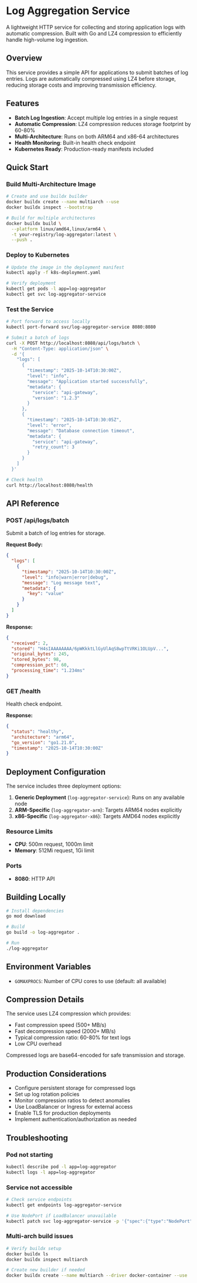 # Log Aggregation Service

A lightweight HTTP service for collecting and storing application logs with automatic compression. Built with Go and LZ4 compression to efficiently handle high-volume log ingestion.

## Overview

This service provides a simple API for applications to submit batches of log entries. Logs are automatically compressed using LZ4 before storage, reducing storage costs and improving transmission efficiency.

## Features

- **Batch Log Ingestion**: Accept multiple log entries in a single request
- **Automatic Compression**: LZ4 compression reduces storage footprint by 60-80%
- **Multi-Architecture**: Runs on both ARM64 and x86-64 architectures
- **Health Monitoring**: Built-in health check endpoint
- **Kubernetes Ready**: Production-ready manifests included

## Quick Start

### Build Multi-Architecture Image

```bash
# Create and use buildx builder
docker buildx create --name multiarch --use
docker buildx inspect --bootstrap

# Build for multiple architectures
docker buildx build \
  --platform linux/amd64,linux/arm64 \
  -t your-registry/log-aggregator:latest \
  --push .
```

### Deploy to Kubernetes

```bash
# Update the image in the deployment manifest
kubectl apply -f k8s-deployment.yaml

# Verify deployment
kubectl get pods -l app=log-aggregator
kubectl get svc log-aggregator-service
```

### Test the Service

```bash
# Port forward to access locally
kubectl port-forward svc/log-aggregator-service 8080:8080

# Submit a batch of logs
curl -X POST http://localhost:8080/api/logs/batch \
  -H "Content-Type: application/json" \
  -d '{
    "logs": [
      {
        "timestamp": "2025-10-14T10:30:00Z",
        "level": "info",
        "message": "Application started successfully",
        "metadata": {
          "service": "api-gateway",
          "version": "1.2.3"
        }
      },
      {
        "timestamp": "2025-10-14T10:30:05Z",
        "level": "error",
        "message": "Database connection timeout",
        "metadata": {
          "service": "api-gateway",
          "retry_count": 3
        }
      }
    ]
  }'

# Check health
curl http://localhost:8080/health
```

## API Reference

### POST /api/logs/batch

Submit a batch of log entries for storage.

**Request Body:**
```json
{
  "logs": [
    {
      "timestamp": "2025-10-14T10:30:00Z",
      "level": "info|warn|error|debug",
      "message": "Log message text",
      "metadata": {
        "key": "value"
      }
    }
  ]
}
```

**Response:**
```json
{
  "received": 2,
  "stored": "H4sIAAAAAAAA/6pWKkktLlGyUlAqS8wpTtVRKi1OLUpV...",
  "original_bytes": 245,
  "stored_bytes": 98,
  "compression_pct": 60,
  "processing_time": "1.234ms"
}
```

### GET /health

Health check endpoint.

**Response:**
```json
{
  "status": "healthy",
  "architecture": "arm64",
  "go_version": "go1.21.0",
  "timestamp": "2025-10-14T10:30:00Z"
}
```

## Deployment Configuration

The service includes three deployment options:

1. **Generic Deployment** (`log-aggregator-service`): Runs on any available node
2. **ARM-Specific** (`log-aggregator-arm`): Targets ARM64 nodes explicitly
3. **x86-Specific** (`log-aggregator-x86`): Targets AMD64 nodes explicitly

### Resource Limits

- **CPU**: 500m request, 1000m limit
- **Memory**: 512Mi request, 1Gi limit

### Ports

- **8080**: HTTP API

## Building Locally

```bash
# Install dependencies
go mod download

# Build
go build -o log-aggregator .

# Run
./log-aggregator
```

## Environment Variables

- `GOMAXPROCS`: Number of CPU cores to use (default: all available)

## Compression Details

The service uses LZ4 compression which provides:
- Fast compression speed (500+ MB/s)
- Fast decompression speed (2000+ MB/s)
- Typical compression ratio: 60-80% for text logs
- Low CPU overhead

Compressed logs are base64-encoded for safe transmission and storage.

## Production Considerations

- Configure persistent storage for compressed logs
- Set up log rotation policies
- Monitor compression ratios to detect anomalies
- Use LoadBalancer or Ingress for external access
- Enable TLS for production deployments
- Implement authentication/authorization as needed

## Troubleshooting

### Pod not starting
```bash
kubectl describe pod -l app=log-aggregator
kubectl logs -l app=log-aggregator
```

### Service not accessible
```bash
# Check service endpoints
kubectl get endpoints log-aggregator-service

# Use NodePort if LoadBalancer unavailable
kubectl patch svc log-aggregator-service -p '{"spec":{"type":"NodePort"}}'
```

### Multi-arch build issues
```bash
# Verify buildx setup
docker buildx ls
docker buildx inspect multiarch

# Create new builder if needed
docker buildx create --name multiarch --driver docker-container --use
```
